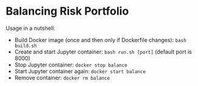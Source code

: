 # Balancing Risk Portfolio

Usage in a nutshell:

* Build Docker image (once and then only if Dockerfile changes): `bash build.sh`
* Create and start Jupyter container: `bash run.sh [port]` (default port is 8000)
* Stop Jupyter container: `docker stop balance`
* Start Jupyter container again: `docker start balance`
* Remove container: `docker rm balance`
